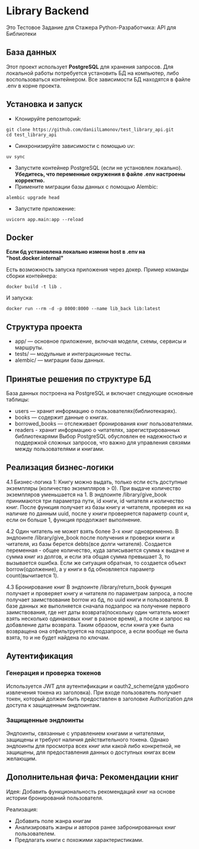 # Library Backend
Это Тестовое Задание для Стажера Python-Разработчика: API для Библиотеки

## База данных

Этот проект использует **PostgreSQL** для хранения запросов. Для локальной работы потребуется установить БД на компьютер, либо воспользоваться контейнером.
Все зависимости БД находятся в файле .env в корне проекта.

## Установка и запуск
*  Клонируйте репозиторий:
```console
git clone https://github.com/daniilLamonov/test_library_api.git
cd test_library_api
```
* Синхронизируйте зависимости с помощью uv:
```console
uv sync
```
* Запустите контейнер PostgreSQL (если не установлен локально).
**Убедитесь, что переменные окружения в файле .env настроены корректно.**
* Примените миграции базы данных с помощью Alembic:
```console
alembic upgrade head
```
* Запустите приложение:
```console
uvicorn app.main:app --reload
```

## Docker
**Если бд установлена локально измени host в .env на "host.docker.internal"** <br>

Есть возможность запуска приложения через докер. Пример команды сборки контейнера:
```console
docker build -t lib .
```
И запуска:
```console
docker run --rm -d -p 8000:8000 --name lib_back lib:latest
```
## Структура проекта

* app/ — основное приложение, включая модели, схемы, сервисы и маршруты.
* tests/ — модульные и интеграционные тесты.
* alembic/ — миграции базы данных.

## Принятые решения по структуре БД

База данных построена на PostgreSQL и включает следующие основные таблицы:

* users — хранит информацию о пользователях(библиотекарях).
* books — содержит данные о книгах.
* borrowed_books — отслеживает бронирования книг пользователями.
* readers - хранит информацию о читателях, зарегистрированных библиотекарями
Выбор PostgreSQL обусловлен ее надежностью и поддержкой сложных запросов, что важно для управления связями между пользователями и книгами.


## Реализация бизнес-логики

4.1 Бизнес-логика 1: Книгу можно выдать, только если есть доступные экземпляры (количество экземпляров > 0). При выдаче количество экземпляров уменьшается на 1.
В эндпоинте /library/give_book принимаются три параметра пути, id книги, id читателя и количество книг. 
После функция получает из базы книгу и читателя, проверяя их на наличие по данным uuid, после у книги проверяется параметр count и, если он больше 1, функция продолжает выполнение.

4.2 Один читатель не может взять более 3-х книг одновременно.
В эндпоинте /library/give_book после получения и проверки книги и читателя, из базы берется debts(все долги читателя). 
Создается переменная - общее количество, куда записывается сумма к выдаче и сумма книг из долгов, и если эта общая сумма
превышает 3, то вызывается ошибка. Если же ситуация обратная, то создается объект borrow(одолжение),
а у книги в бд обновляется параметр count(вычитается 1). 

4.3 Бронирование книг
В эндпоинте /library/return_book функция получает и проверяет книгу и читателя по параметрам запроса, 
а после получает заимствование borrow из бд, по uuid книги и пользователя. В базе данных же выполняется сначала подзапрос на получение первого заимствования, 
где нет даты возврата(поскольку один читатель может взять несколько одинаковых книг в разное время), а после и запрос на добавление даты возврата. Таким образом, 
если книга уже была возвращена она отфильтруется на подзапросе, а если вообще не была взята, то и не будет найдена по ключам.
## Аутентификация
### Генерация и проверка токенов
Используется JWT для аутентификации и oauth2_scheme(для удобного извлечения токена из заголовка).
При входе пользователь получает токен, который должен быть предоставлен в заголовке Authorization для доступа к защищенным эндпоинтам.
### Защищенные эндпоинты
Эндпоинты, связанные с управлением книгами и читателями, защищены и требуют наличия действительного токена. 
Однако эндпоинты для просмотра всех книг или какой либо конкретной, не защищены, для предоставления данных о доступных книгах всем желающим.

## Дополнительная фича: Рекомендации книг

Идея: Добавить функциональность рекомендаций книг на основе истории бронирований пользователя.

Реализация:

* Добавить поле жанра книгам
* Анализировать жанры и авторов ранее забронированных книг пользователем.
* Предлагать книги с похожими характеристиками.
